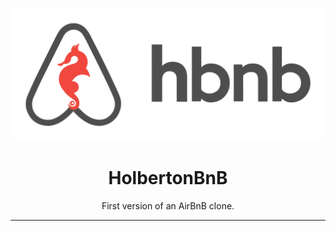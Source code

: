 <p align="center">
  <img src="hbnb_logo.png" alt="HBnB logo">
</p>
<h1 align="center">HolbertonBnB</h1>
<p align="center">First version of an AirBnB clone.</p>

---
